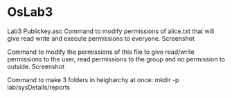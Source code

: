 # OsLab3

Lab3
Publickey.asc
Command to modify permissions of alice.txt that will give read write and execute permissions to everyone. Screenshot

Command to modify the permissions of this file to give read/write permissions to the user, read permissions to the group and no permission to outside. Screenshot

Command to make 3 folders in heigharchy at once: mkdir -p lab/sysDetails/reports
